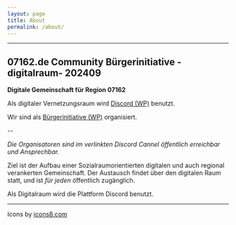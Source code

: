 ```yaml
---
layout: page 
title: About 
permalink: /about/ 
---
```


----

## 07162.de Community Bürgerinitiative -digitalraum- 202409


**Digitale Gemeinschaft für Region 07162** 

Als digitaler Vernetzungsraum wird [Discord (WP)](https://de.wikipedia.org/wiki/Discord) benutzt. 

Wir sind als [Bürgerinitiative (WP)](https://de.wikipedia.org/wiki/B%C3%BCrgerinitiative) organisiert. 

--

*Die Organisatoren sind im verlinkten Discord Cannel öffentlich erreichbar und Ansprechbar.* 

Ziel ist der Aufbau einer Sozialraumorientierten digitalen und auch regional verankerten Gemeinschaft. Der Austausch findet über den digitalen Raum statt, und ist *für jeden* öffentlich zugänglich. 

Als Digitalraum wird die Plattform Discord benutzt. 

----

Icons by [icons8.com](https://icons8.com/)
